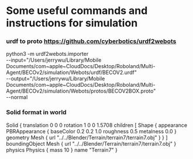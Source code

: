 # Some useful commands and instructions for simulation


### urdf to proto    https://github.com/cyberbotics/urdf2webots 
python3 -m urdf2webots.importer \
  --input="/Users/jerrywu/Library/Mobile Documents/com~apple~CloudDocs/Desktop/Roboland/Multi-Agent/BECOv2/simulation/Webots/urdf/BECOV2.urdf" \
  --output="/Users/jerrywu/Library/Mobile Documents/com~apple~CloudDocs/Desktop/Roboland/Multi-Agent/BECOv2/simulation/Webots/protos/BECOV2BOX.proto" \
  --normal


### Solid format in world
Solid {
  translation 0 0 0 
  rotation 1 0 0 1.5708
  children [
    Shape {
      appearance PBRAppearance {
        baseColor 0.2 0.2 1.0
        roughness 0.5
        metalness 0.0
      }
      geometry Mesh {
        url "../../Blender/Terrain/terrain7/terrain7.obj"
      }
    }
  ]
  boundingObject Mesh {
    url "../../Blender/Terrain/terrain7/terrain7.obj"
  }
  physics Physics {
    mass 10
  }
  name "Terrain7"
}